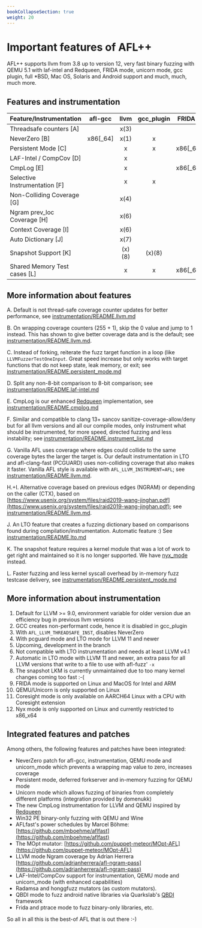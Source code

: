```yaml
---
bookCollapseSection: true
weight: 20
---
```


# Important features of AFL++

AFL++ supports llvm from 3.8 up to version 12, very fast binary fuzzing with
QEMU 5.1 with laf-intel and Redqueen, FRIDA mode, unicorn mode, gcc plugin, full
*BSD, Mac OS, Solaris and Android support and much, much, much more.

## Features and instrumentation

| Feature/Instrumentation       | afl-gcc  | llvm      | gcc_plugin | FRIDA mode(9)  | QEMU mode(10)    | unicorn_mode(10) | nyx_mode(12) | coresight_mode(11) |
| ------------------------------|:--------:|:---------:|:----------:|:--------------:|:----------------:|:----------------:|:------------:|:------------------:|
| Threadsafe counters [A]       |          |    x(3)   |            |                |                  |                  |       x      |                    |
| NeverZero           [B]       | x86[_64] |    x(1)   |      x     |        x       |         x        |         x        |              |                    |
| Persistent Mode     [C]       |          |     x     |      x     | x86[_64]/arm64 | x86[_64]/arm[64] |         x        |              |                    |
| LAF-Intel / CompCov [D]       |          |     x     |            |                | x86[_64]/arm[64] | x86[_64]/arm[64] |   x86[_64]   |                    |
| CmpLog              [E]       |          |     x     |            | x86[_64]/arm64 | x86[_64]/arm[64] |                  |              |                    |
| Selective Instrumentation [F] |          |     x     |      x     |        x       |         x        |                  |              |                    |
| Non-Colliding Coverage    [G] |          |    x(4)   |            |                |       (x)(5)     |                  |              |                    |
| Ngram prev_loc Coverage   [H] |          |    x(6)   |            |                |                  |                  |              |                    |
| Context Coverage    [I]       |          |    x(6)   |            |                |                  |                  |              |                    |
| Auto Dictionary     [J]       |          |    x(7)   |            |                |                  |                  |              |                    |
| Snapshot Support    [K]       |          |   (x)(8)  |   (x)(8)   |                |       (x)(5)     |                  |       x      |                    |
| Shared Memory Test cases  [L] |          |     x     |      x     | x86[_64]/arm64 |         x        |         x        |       x      |                    |

## More information about features

A. Default is not thread-safe coverage counter updates for better performance,
   see [instrumentation/README.llvm.md](https://github.com/AFLplusplus/AFLplusplus/blob/stable/docs/../instrumentation/README.llvm.md)

B. On wrapping coverage counters (255 + 1), skip the 0 value and jump to 1
   instead. This has shown to give better coverage data and is the default; see
   [instrumentation/README.llvm.md](https://github.com/AFLplusplus/AFLplusplus/blob/stable/docs/../instrumentation/README.llvm.md).

C. Instead of forking, reiterate the fuzz target function in a loop (like
   `LLVMFuzzerTestOneInput`. Great speed increase but only works with target
   functions that do not keep state, leak memory, or exit; see
   [instrumentation/README.persistent_mode.md](https://github.com/AFLplusplus/AFLplusplus/blob/stable/docs/../instrumentation/README.persistent_mode.md)

D. Split any non-8-bit comparison to 8-bit comparison; see
   [instrumentation/README.laf-intel.md](https://github.com/AFLplusplus/AFLplusplus/blob/stable/docs/../instrumentation/README.laf-intel.md)

E. CmpLog is our enhanced
   [Redqueen](https://www.ndss-symposium.org/ndss-paper/redqueen-fuzzing-with-input-to-state-correspondence/)
   implementation, see
   [instrumentation/README.cmplog.md](https://github.com/AFLplusplus/AFLplusplus/blob/stable/docs/../instrumentation/README.cmplog.md)

F. Similar and compatible to clang 13+ sancov sanitize-coverage-allow/deny but
   for all llvm versions and all our compile modes, only instrument what should
   be instrumented, for more speed, directed fuzzing and less instability; see
   [instrumentation/README.instrument_list.md](https://github.com/AFLplusplus/AFLplusplus/blob/stable/docs/../instrumentation/README.instrument_list.md)

G. Vanilla AFL uses coverage where edges could collide to the same coverage
   bytes the larger the target is. Our default instrumentation in LTO and
   afl-clang-fast (PCGUARD) uses non-colliding coverage that also makes it
   faster. Vanilla AFL style is available with `AFL_LLVM_INSTRUMENT=AFL`; see
   [instrumentation/README.llvm.md](https://github.com/AFLplusplus/AFLplusplus/blob/stable/docs/../instrumentation/README.llvm.md).

H.+I. Alternative coverage based on previous edges (NGRAM) or depending on the
   caller (CTX), based on
   [https://www.usenix.org/system/files/raid2019-wang-jinghan.pdf](https://www.usenix.org/system/files/raid2019-wang-jinghan.pdf);
   see [instrumentation/README.llvm.md](https://github.com/AFLplusplus/AFLplusplus/blob/stable/docs/../instrumentation/README.llvm.md).

J. An LTO feature that creates a fuzzing dictionary based on comparisons found
   during compilation/instrumentation. Automatic feature :) See
   [instrumentation/README.lto.md](https://github.com/AFLplusplus/AFLplusplus/blob/stable/docs/../instrumentation/README.lto.md)

K. The snapshot feature requires a kernel module that was a lot of work to get
   right and maintained so it is no longer supported. We have
   [nyx_mode](https://github.com/AFLplusplus/AFLplusplus/blob/stable/docs/../nyx_mode/README.md) instead.

L. Faster fuzzing and less kernel syscall overhead by in-memory fuzz testcase
   delivery, see
   [instrumentation/README.persistent_mode.md](https://github.com/AFLplusplus/AFLplusplus/blob/stable/docs/../instrumentation/README.persistent_mode.md)

## More information about instrumentation

1. Default for LLVM >= 9.0, environment variable for older version due an
   efficiency bug in previous llvm versions
2. GCC creates non-performant code, hence it is disabled in gcc_plugin
3. With `AFL_LLVM_THREADSAFE_INST`, disables NeverZero
4. With pcguard mode and LTO mode for LLVM 11 and newer
5. Upcoming, development in the branch
6. Not compatible with LTO instrumentation and needs at least LLVM v4.1
7. Automatic in LTO mode with LLVM 11 and newer, an extra pass for all LLVM
   versions that write to a file to use with afl-fuzz' `-x`
8. The snapshot LKM is currently unmaintained due to too many kernel changes
   coming too fast :-(
9. FRIDA mode is supported on Linux and MacOS for Intel and ARM
10. QEMU/Unicorn is only supported on Linux
11. Coresight mode is only available on AARCH64 Linux with a CPU with Coresight
    extension
12. Nyx mode is only supported on Linux and currently restricted to x86_x64

## Integrated features and patches

Among others, the following features and patches have been integrated:

* NeverZero patch for afl-gcc, instrumentation, QEMU mode and unicorn_mode which
  prevents a wrapping map value to zero, increases coverage
* Persistent mode, deferred forkserver and in-memory fuzzing for QEMU mode
* Unicorn mode which allows fuzzing of binaries from completely different
  platforms (integration provided by domenukk)
* The new CmpLog instrumentation for LLVM and QEMU inspired by
  [Redqueen](https://github.com/RUB-SysSec/redqueen)
* Win32 PE binary-only fuzzing with QEMU and Wine
* AFLfast's power schedules by Marcel Böhme:
  [https://github.com/mboehme/aflfast](https://github.com/mboehme/aflfast)
* The MOpt mutator:
  [https://github.com/puppet-meteor/MOpt-AFL](https://github.com/puppet-meteor/MOpt-AFL)
* LLVM mode Ngram coverage by Adrian Herrera
  [https://github.com/adrianherrera/afl-ngram-pass](https://github.com/adrianherrera/afl-ngram-pass)
* LAF-Intel/CompCov support for instrumentation, QEMU mode and unicorn_mode
  (with enhanced capabilities)
* Radamsa and honggfuzz mutators (as custom mutators).
* QBDI mode to fuzz android native libraries via Quarkslab's
  [QBDI](https://github.com/QBDI/QBDI) framework
* Frida and ptrace mode to fuzz binary-only libraries, etc.

So all in all this is the best-of AFL that is out there :-)